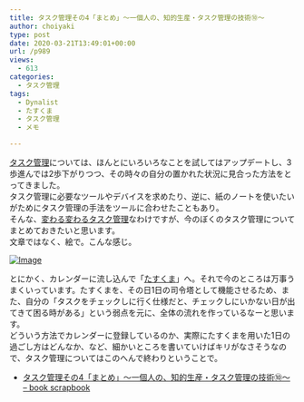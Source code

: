 ```yaml
---
title: タスク管理その4「まとめ」〜一個人の、知的生産・タスク管理の技術⑩〜
author: choiyaki
type: post
date: 2020-03-21T13:49:01+00:00
url: /p989
views:
  - 613
categories:
  - タスク管理
tags:
  - Dynalist
  - たすくま
  - タスク管理
  - メモ

---
```

[タスク管理][1]については、ほんとにいろいろなことを試してはアップデートし、3歩進んでは2歩下がりつつ、その時々の自分の置かれた状況に見合った方法をとってきました。  
タスク管理に必要なツールやデバイスを求めたり、逆に、紙のノートを使いたいがためにタスク管理の手法をツールに合わせたこともあり。  
そんな、[変わる変わるタスク管理][2]なわけですが、今のぼくのタスク管理についてまとめておきたいと思います。  
文章ではなく、絵で。こんな感じ。

[![Image][3]][4]

とにかく、カレンダーに流し込んで「[たすくま][5]」へ。それで今のところは万事うまくいっています。たすくまを、その日1日の司令塔として機能させるため、また、自分の「タスクをチェックしに行く仕様だと、チェックしにいかない日が出てきて困る時がある」という弱点を元に、全体の流れを作っているなーと思います。  
どういう方法でカレンダーに登録しているのか、実際にたすくまを用いた1日の過ごし方はどんなか、など、細かいところを書いていけばキリがなさそうなので、タスク管理についてはこのへんで終わりということで。

  * [タスク管理その4「まとめ」〜一個人の、知的生産・タスク管理の技術⑩〜 &#8211; book scrapbook][6]

 [1]: https://scrapbox.io/choiyaki-hondana/%E3%82%BF%E3%82%B9%E3%82%AF%E7%AE%A1%E7%90%86
 [2]: https://choiyaki.com/?p=977
 [3]: https://gyazo.com/1c76f855ac33be6b57aa24db385d35e1/thumb/1000
 [4]: https://gyazo.com/1c76f855ac33be6b57aa24db385d35e1
 [5]: https://scrapbox.io/choiyaki-hondana/%E3%81%9F%E3%81%99%E3%81%8F%E3%81%BE
 [6]: https://scrapbox.io/choiyaki-hondana/%E3%82%BF%E3%82%B9%E3%82%AF%E7%AE%A1%E7%90%86%E3%81%9D%E3%81%AE4%E3%80%8C%E3%81%BE%E3%81%A8%E3%82%81%E3%80%8D%E3%80%9C%E4%B8%80%E5%80%8B%E4%BA%BA%E3%81%AE%E3%80%81%E7%9F%A5%E7%9A%84%E7%94%9F%E7%94%A3%E3%83%BB%E3%82%BF%E3%82%B9%E3%82%AF%E7%AE%A1%E7%90%86%E3%81%AE%E6%8A%80%E8%A1%93%E2%91%A9%E3%80%9C